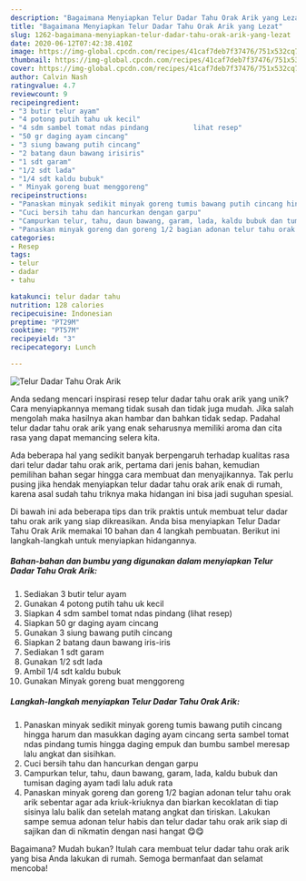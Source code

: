 ```yaml
---
description: "Bagaimana Menyiapkan Telur Dadar Tahu Orak Arik yang Lezat"
title: "Bagaimana Menyiapkan Telur Dadar Tahu Orak Arik yang Lezat"
slug: 1262-bagaimana-menyiapkan-telur-dadar-tahu-orak-arik-yang-lezat
date: 2020-06-12T07:42:38.410Z
image: https://img-global.cpcdn.com/recipes/41caf7deb7f37476/751x532cq70/telur-dadar-tahu-orak-arik-foto-resep-utama.jpg
thumbnail: https://img-global.cpcdn.com/recipes/41caf7deb7f37476/751x532cq70/telur-dadar-tahu-orak-arik-foto-resep-utama.jpg
cover: https://img-global.cpcdn.com/recipes/41caf7deb7f37476/751x532cq70/telur-dadar-tahu-orak-arik-foto-resep-utama.jpg
author: Calvin Nash
ratingvalue: 4.7
reviewcount: 9
recipeingredient:
- "3 butir telur ayam"
- "4 potong putih tahu uk kecil"
- "4 sdm sambel tomat ndas pindang           lihat resep"
- "50 gr daging ayam cincang"
- "3 siung bawang putih cincang"
- "2 batang daun bawang irisiris"
- "1 sdt garam"
- "1/2 sdt lada"
- "1/4 sdt kaldu bubuk"
- " Minyak goreng buat menggoreng"
recipeinstructions:
- "Panaskan minyak sedikit minyak goreng tumis bawang putih cincang hingga harum dan masukkan daging ayam cincang serta sambel tomat ndas pindang tumis hingga daging empuk dan bumbu sambel meresap lalu angkat dan sisihkan."
- "Cuci bersih tahu dan hancurkan dengan garpu"
- "Campurkan telur, tahu, daun bawang, garam, lada, kaldu bubuk dan tumisan daging ayam tadi lalu aduk rata"
- "Panaskan minyak goreng dan goreng 1/2 bagian adonan telur tahu orak arik sebentar agar ada kriuk-kriuknya dan biarkan kecoklatan di tiap sisinya lalu balik dan setelah matang angkat dan tiriskan. Lakukan sampe semua adonan telur habis dan telur dadar tahu orak arik siap di sajikan dan di nikmatin dengan nasi hangat 😋😋"
categories:
- Resep
tags:
- telur
- dadar
- tahu

katakunci: telur dadar tahu 
nutrition: 128 calories
recipecuisine: Indonesian
preptime: "PT29M"
cooktime: "PT57M"
recipeyield: "3"
recipecategory: Lunch

---
```



![Telur Dadar Tahu Orak Arik](https://img-global.cpcdn.com/recipes/41caf7deb7f37476/751x532cq70/telur-dadar-tahu-orak-arik-foto-resep-utama.jpg)

Anda sedang mencari inspirasi resep telur dadar tahu orak arik yang unik? Cara menyiapkannya memang tidak susah dan tidak juga mudah. Jika salah mengolah maka hasilnya akan hambar dan bahkan tidak sedap. Padahal telur dadar tahu orak arik yang enak seharusnya memiliki aroma dan cita rasa yang dapat memancing selera kita.



Ada beberapa hal yang sedikit banyak berpengaruh terhadap kualitas rasa dari telur dadar tahu orak arik, pertama dari jenis bahan, kemudian pemilihan bahan segar hingga cara membuat dan menyajikannya. Tak perlu pusing jika hendak menyiapkan telur dadar tahu orak arik enak di rumah, karena asal sudah tahu triknya maka hidangan ini bisa jadi suguhan spesial.


Di bawah ini ada beberapa tips dan trik praktis untuk membuat telur dadar tahu orak arik yang siap dikreasikan. Anda bisa menyiapkan Telur Dadar Tahu Orak Arik memakai 10 bahan dan 4 langkah pembuatan. Berikut ini langkah-langkah untuk menyiapkan hidangannya.

<!--inarticleads1-->

##### Bahan-bahan dan bumbu yang digunakan dalam menyiapkan Telur Dadar Tahu Orak Arik:

1. Sediakan 3 butir telur ayam
1. Gunakan 4 potong putih tahu uk kecil
1. Siapkan 4 sdm sambel tomat ndas pindang           (lihat resep)
1. Siapkan 50 gr daging ayam cincang
1. Gunakan 3 siung bawang putih cincang
1. Siapkan 2 batang daun bawang iris-iris
1. Sediakan 1 sdt garam
1. Gunakan 1/2 sdt lada
1. Ambil 1/4 sdt kaldu bubuk
1. Gunakan  Minyak goreng buat menggoreng




<!--inarticleads2-->

##### Langkah-langkah menyiapkan Telur Dadar Tahu Orak Arik:

1. Panaskan minyak sedikit minyak goreng tumis bawang putih cincang hingga harum dan masukkan daging ayam cincang serta sambel tomat ndas pindang tumis hingga daging empuk dan bumbu sambel meresap lalu angkat dan sisihkan.
1. Cuci bersih tahu dan hancurkan dengan garpu
1. Campurkan telur, tahu, daun bawang, garam, lada, kaldu bubuk dan tumisan daging ayam tadi lalu aduk rata
1. Panaskan minyak goreng dan goreng 1/2 bagian adonan telur tahu orak arik sebentar agar ada kriuk-kriuknya dan biarkan kecoklatan di tiap sisinya lalu balik dan setelah matang angkat dan tiriskan. Lakukan sampe semua adonan telur habis dan telur dadar tahu orak arik siap di sajikan dan di nikmatin dengan nasi hangat 😋😋




Bagaimana? Mudah bukan? Itulah cara membuat telur dadar tahu orak arik yang bisa Anda lakukan di rumah. Semoga bermanfaat dan selamat mencoba!
